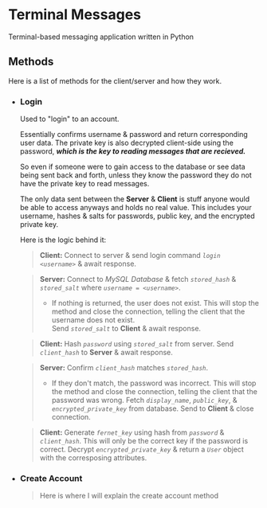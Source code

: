 # Terminal Messages

Terminal-based messaging application written in Python


## Methods

Here is a list of methods for the client/server and how they work.  

- ### Login

    Used to "login" to an account.  
    
    Essentially confirms username & password and return corresponding user data. The private key is also decrypted client-side using the password, ***which is the key to reading messages that are recieved.***  
    
    So even if someone were to gain access to the database or see data being sent back and forth, unless they know the password they do not have the private key to read messages.  

    The only data sent between the **Server** & **Client** is stuff anyone would be able to access anyways and holds no real value. This includes your username, hashes & salts for passwords, public key, and the encrypted private key.  

    Here is the logic behind it:

    > **Client:** Connect to server & send login command *` login <username> `* & await response.

    > **Server:** Connect to *MySQL Database* & fetch *`stored_hash`* & *`stored_salt`* where *`username = <username>`*.
    >- If nothing is returned, the user does not exist. This will stop the method and close the connection, telling the client that the username does not exist.  
    > Send *`stored_salt`* to **Client** & await response.

    > **Client:** Hash *`password`* using *`stored_salt`* from server. Send *`client_hash`* to **Server** & await response.

    > **Server:** Confirm *`client_hash`* matches *`stored_hash`*.
    >- If they don't match, the password was incorrect. This will stop the method and close the connection, telling the client that the password was wrong.
    > Fetch *`display_name`*, *`public_key`*, & *`encrypted_private_key`* from database. Send to **Client** & close connection.

    > **Client:** Generate *`fernet_key`* using hash from *`password`* & *`client_hash`*. This will only be the correct key if the password is correct. Decrypt *`encrypted_private_key`* & return a *`User`* object with the corresposing attributes.

- ### Create Account

    > Here is where I will explain the create account method

